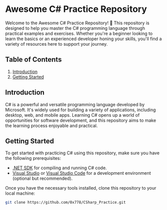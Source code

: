 # Awesome C# Practice Repository

Welcome to the Awesome C# Practice Repository! 🚀 This repository is designed to help you master the C# programming language through practical examples and exercises. Whether you're a beginner looking to learn the basics or an experienced developer honing your skills, you'll find a variety of resources here to support your journey.

## Table of Contents

1. [Introduction](#introduction)
2. [Getting Started](#getting-started)

## Introduction

C# is a powerful and versatile programming language developed by Microsoft. It's widely used for building a variety of applications, including desktop, web, and mobile apps. Learning C# opens up a world of opportunities for software development, and this repository aims to make the learning process enjoyable and practical.

## Getting Started

To get started with practicing C# using this repository, make sure you have the following prerequisites:

- [.NET SDK](https://dotnet.microsoft.com/download) for compiling and running C# code.
- [Visual Studio](https://visualstudio.microsoft.com/downloads/) or [Visual Studio Code](https://code.visualstudio.com/download) for a development environment (optional but recommended).

Once you have the necessary tools installed, clone this repository to your local machine:

```bash
git clone https://github.com/0x778/CSharp_Practice.git
